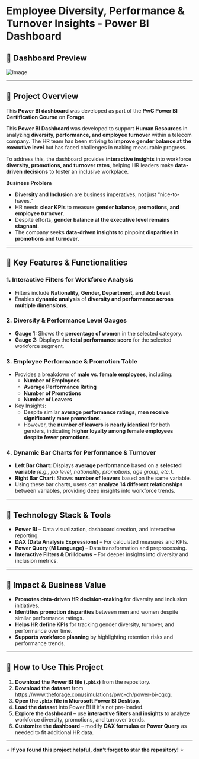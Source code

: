 # Employee Diversity, Performance & Turnover Insights - Power BI Dashboard  

## 📌 **Dashboard Preview**  
![Image](https://github.com/user-attachments/assets/f0770787-f068-43c2-ad71-d4e0f9076888)

---

## 📌 Project Overview  
This **Power BI dashboard** was developed as part of the **PwC Power BI Certification Course** on **Forage**. 

This **Power BI Dashboard** was developed to support **Human Resources** in analyzing **diversity, performance, and employee turnover** within a telecom company. The HR team has been striving to **improve gender balance at the executive level** but has faced challenges in making measurable progress.  

To address this, the dashboard provides **interactive insights** into workforce **diversity, promotions, and turnover rates**, helping HR leaders make **data-driven decisions** to foster an inclusive workplace.  

**Business Problem**  
- **Diversity and Inclusion** are business imperatives, not just “nice-to-haves.”  
- HR needs **clear KPIs** to measure **gender balance, promotions, and employee turnover**.  
- Despite efforts, **gender balance at the executive level remains stagnant**.  
- The company seeks **data-driven insights** to pinpoint **disparities in promotions and turnover**.  

---

## 📌 **Key Features & Functionalities**  

### **1. Interactive Filters for Workforce Analysis**  
- Filters include **Nationality, Gender, Department, and Job Level**.  
- Enables **dynamic analysis** of **diversity and performance across multiple dimensions**.  

### **2. Diversity & Performance Level Gauges**  
- **Gauge 1:** Shows the **percentage of women** in the selected category.  
- **Gauge 2:** Displays the **total performance score** for the selected workforce segment.  

### **3. Employee Performance & Promotion Table**  
- Provides a breakdown of **male vs. female employees**, including:  
  - **Number of Employees**  
  - **Average Performance Rating**  
  - **Number of Promotions**  
  - **Number of Leavers**  
- Key Insights:  
  - Despite similar **average performance ratings**, **men receive significantly more promotions**.  
  - However, the **number of leavers is nearly identical** for both genders, indicating **higher loyalty among female employees despite fewer promotions**.  

### **4. Dynamic Bar Charts for Performance & Turnover**  
- **Left Bar Chart:** Displays **average performance** based on a **selected variable** *(e.g., job level, nationality, promotions, age group, etc.)*.  
- **Right Bar Chart:** Shows **number of leavers** based on the same variable.  
- Using these bar charts, users can **analyze 14 different relationships** between variables, providing deep insights into workforce trends.  

---

## 📌 **Technology Stack & Tools**  
- **Power BI** – Data visualization, dashboard creation, and interactive reporting.  
- **DAX (Data Analysis Expressions)** – For calculated measures and KPIs.  
- **Power Query (M Language)** – Data transformation and preprocessing.  
- **Interactive Filters & Drilldowns** – For deeper insights into diversity and inclusion metrics.  

---

## 📌 **Impact & Business Value**  
- **Promotes data-driven HR decision-making** for diversity and inclusion initiatives.  
- **Identifies promotion disparities** between men and women despite similar performance ratings.  
- **Helps HR define KPIs** for tracking gender diversity, turnover, and performance over time.  
- **Supports workforce planning** by highlighting retention risks and performance trends.  

---


## 📌 **How to Use This Project**  

1. **Download the Power BI file (`.pbix`)** from the repository.  
2. **Download the dataset** from https://www.theforage.com/simulations/pwc-ch/power-bi-cqxg.  
3. **Open the `.pbix` file in Microsoft Power BI Desktop**.  
4. **Load the dataset** into Power BI if it's not pre-loaded.  
5. **Explore the dashboard** – use **interactive filters and insights** to analyze workforce diversity, promotions, and turnover trends.  
6. **Customize the dashboard** – modify **DAX formulas** or **Power Query** as needed to fit additional HR data.  

---

⭐ **If you found this project helpful, don’t forget to star the repository!** ⭐
